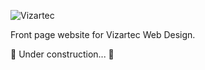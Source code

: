 
![Vizartec](https://github.com/joelyjoel/vizartec/raw/main/src/img/HeroImage.svg)

Front page website for Vizartec Web Design.

🚧 Under construction... 🚧
